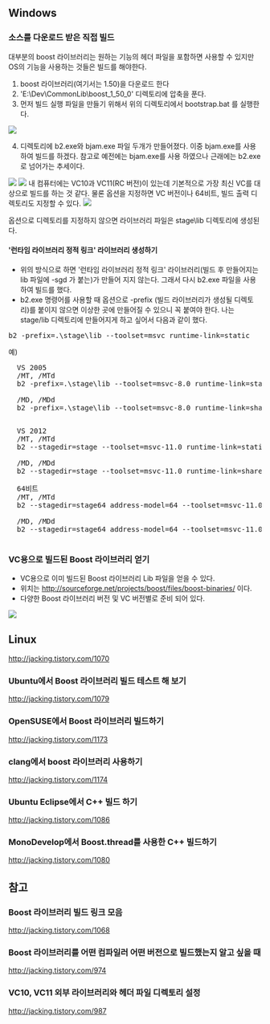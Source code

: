 
## Windows
### 소스를 다운로드 받은 직접 빌드
대부분의 boost 라이브러리는 원하는 기능의 헤더 파일을 포함하면 사용할 수 있지만 OS의 기능을 사용하는 것들은 빌드를 해야한다.

1. boost 라이브러리(여기서는 1.50)을 다운로드 한다    
2. 'E:\Dev\CommonLib\boost_1_50_0' 디렉토리에 압축을 푼다.
3. 먼저 빌드 실행 파일을 만들기 위해서 위의 디렉토리에서 bootstrap.bat 를 실행한다.
<img src="resource\072012_1617_boost1.png">

4. 디렉토리에 b2.exe와 bjam.exe 파일 두개가 만들어졌다.
이중 bjam.exe를 사용하여 빌드를 하겠다. 참고로 예전에는 bjam.exe를 사용 하였으나 근래에는 b2.exe로 넘어가는 추세이다.
<img src="resource\072012_1617_boost2.png">
<img src="resource\072012_1617_boost3.png">
내 컴퓨터에는 VC10과 VC11(RC 버전)이 있는데 기본적으로 가장 최신 VC를 대상으로 빌드를 하는 것 같다.
물론 옵션을 지정하면 VC 버전이나 64비트, 빌드 출력 디렉토리도 지정할 수 있다.
<img src="resource\072012_1617_boost4.png">

옵션으로 디렉토리를 지정하지 않으면 라이브러리 파일은 stage\lib 디렉토리에 생성된다.


#### '런타임 라이브러리 정적 링크' 라이브러리 생성하기
- 위의 방식으로 하면 '런타임 라이브러리 정적 링크' 라이브러리(빌드 후 만들어지는 lib 파일에 -sgd 가 붙는)가 만들어 지지 않는다.
그래서 다시 b2.exe 파일을 사용하여 빌드를 했다.
- b2.exe 명령어를 사용할 때 옵션으로 -prefix (빌드 라이브러리가 생성될 디렉토리)를 붙이지 않으면 이상한 곳에 만들어질 수 있으니 꼭 붙여야 한다.
나는 stage/lib 디렉토리에 만들어지게 하고 싶어서 다음과 같이 했다.
<pre>
b2 -prefix=.\stage\lib --toolset=msvc runtime-link=static
</pre>

  예)
  <pre>
  VS 2005
  /MT, /MTd
  b2 -prefix=.\stage\lib --toolset=msvc-8.0 runtime-link=static

  /MD, /MDd
  b2 -prefix=.\stage\lib --toolset=msvc-8.0 runtime-link=shared
  </pre>

  <pre>
  VS 2012
  /MT, /MTd
  b2 --stagedir=stage --toolset=msvc-11.0 runtime-link=static

  /MD, /MDd
  b2 --stagedir=stage --toolset=msvc-11.0 runtime-link=shared

  64비트
  /MT, /MTd
  b2 --stagedir=stage64 address-model=64 --toolset=msvc-11.0 runtime-link=static

  /MD, /MDd
  b2 --stagedir=stage64 address-model=64 --toolset=msvc-11.0 runtime-link=shared
  </pre>


### VC용으로 빌드된 Boost 라이브러리 얻기
- VC용으로 이미 빌드된 Boost 라이브러리 Lib 파일을 얻을 수 있다.
- 위치는 http://sourceforge.net/projects/boost/files/boost-binaries/  이다.
- 다양한 Boost 라이브러리 버전 및 VC 버전별로 준비 되어 있다.
<img src="resource\vc_lib_down.png">



## Linux
http://jacking.tistory.com/1070

### Ubuntu에서 Boost 라이브러리 빌드 테스트 해 보기
http://jacking.tistory.com/1079

### OpenSUSE에서 Boost 라이브러리 빌드하기
http://jacking.tistory.com/1173

### clang에서 boost 라이브러리 사용하기
http://jacking.tistory.com/1174

### Ubuntu Eclipse에서 C++ 빌드 하기
http://jacking.tistory.com/1086

### MonoDevelop에서 Boost.thread를 사용한 C++ 빌드하기
http://jacking.tistory.com/1080

## 참고
### Boost 라이브러리 빌드 링크 모음
http://jacking.tistory.com/1068

### Boost 라이브러리를 어떤 컴파일러 어떤 버전으로 빌드했는지 알고 싶을 때
http://jacking.tistory.com/974

### VC10, VC11 외부 라이브러리와 헤더 파일 디렉토리 설정
http://jacking.tistory.com/987
